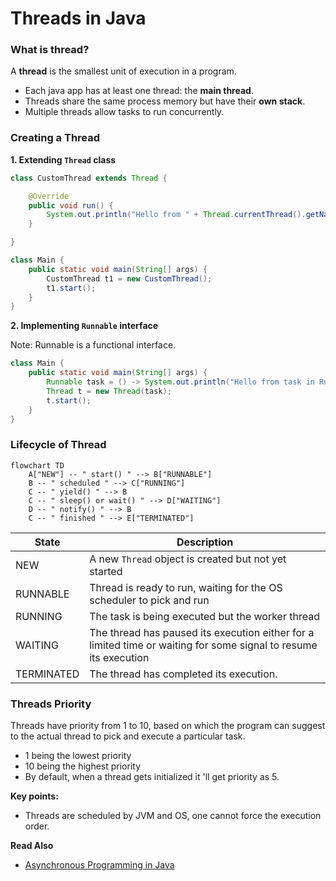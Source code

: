 # Threads in Java

### What is thread?

A **thread** is the smallest unit of execution in a program.

- Each java app has at least one thread: the **main thread**.
- Threads share the same process memory but have their **own stack**.
- Multiple threads allow tasks to run concurrently.

### Creating a Thread

**1. Extending `Thread` class**

```java
class CustomThread extends Thread {

    @Override
    public void run() {
        System.out.println("Hello from " + Thread.currentThread().getName());
    }

}

class Main {
    public static void main(String[] args) {
        CustomThread t1 = new CustomThread();
        t1.start();
    }
}
```

**2. Implementing `Runnable` interface**

Note: Runnable is a functional interface.

```java
class Main {
    public static void main(String[] args) {
        Runnable task = () -> System.out.println("Hello from task in Runnable");
        Thread t = new Thread(task);
        t.start();
    }
}
```

### Lifecycle of Thread

```mermaid
flowchart TD
    A["NEW"] -- " start() " --> B["RUNNABLE"]
    B -- " scheduled " --> C["RUNNING"]
    C -- " yield() " --> B
    C -- " sleep() or wait() " --> D["WAITING"]
    D -- " notify() " --> B
    C -- " finished " --> E["TERMINATED"]
```

| State      | Description                                                                                                      |
|------------|------------------------------------------------------------------------------------------------------------------|
| NEW        | A new `Thread` object is created but not yet started                                                             |
| RUNNABLE   | Thread is ready to run, waiting for the OS scheduler to pick and run                                             |
| RUNNING    | The task is being executed but the worker thread                                                                 |
| WAITING    | The thread has paused its execution either for a limited time or waiting for some signal to resume its execution |
| TERMINATED | The thread has completed its execution.                                                                          |


### Threads Priority

Threads have priority from 1 to 10, based on which the program can suggest to the actual thread to pick and execute a 
particular task.

- 1 being the lowest priority
- 10 being the highest priority
- By default, when a thread gets initialized it 'll get priority as 5.

**Key points:**

- Threads are scheduled by JVM and OS, one cannot force the execution order.

**Read Also**
- [Asynchronous Programming in Java](async-java.md)